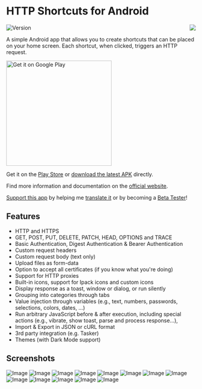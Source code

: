 # HTTP Shortcuts for Android
<img src="/Assets/logo.png" align="right" style="margin-left: 1em;"/>

![Version](https://img.shields.io/badge/version-1.32.0-green.svg)

A simple Android app that allows you to create shortcuts that can be placed on your home screen. Each shortcut, when clicked, triggers an HTTP request.

<a href="https://play.google.com/store/apps/details?id=ch.rmy.android.http_shortcuts">
<img alt="Get it on Google Play" src="http://steverichey.github.io/google-play-badge-svg/img/en_get.svg" width="280" />
</a>

Get it on the [Play Store](https://play.google.com/store/apps/details?id=ch.rmy.android.http_shortcuts) or [download the latest APK](https://github.com/Waboodoo/HTTP-Shortcuts/releases) directly.

Find more information and documentation on the [official website](https://http-shortcuts.rmy.ch/).

[Support this app](https://http-shortcuts.rmy.ch/support-me) by helping me [translate it](https://poeditor.com/join/project/8tHhwOTzVZ) or by becoming a [Beta Tester](https://play.google.com/apps/testing/ch.rmy.android.http_shortcuts)!

## Features
- HTTP and HTTPS
- GET, POST, PUT, DELETE, PATCH, HEAD, OPTIONS and TRACE
- Basic Authentication, Digest Authentication & Bearer Authentication
- Custom request headers
- Custom request body (text only)
- Upload files as form-data
- Option to accept all certificates (if you know what you're doing)
- Support for HTTP proxies
- Built-in icons, support for Ipack icons and custom icons
- Display response as a toast, window or dialog, or run silently
- Grouping into categories through tabs
- Value injection through variables (e.g., text, numbers, passwords, selections, colors, dates, …)
- Run arbitrary JavaScript before & after execution, including special actions (e.g., vibrate, show toast, parse and process response…), 
- Import & Export in JSON or cURL format
- 3rd party integration (e.g. Tasker)
- Themes (with Dark Mode support)

## Screenshots

![Image](/Assets/Screenshots/01.png)
![Image](/Assets/Screenshots/02.png)
![Image](/Assets/Screenshots/03.png)
![Image](/Assets/Screenshots/04.png)
![Image](/Assets/Screenshots/05.png)
![Image](/Assets/Screenshots/06.png)
![Image](/Assets/Screenshots/07.png)
![Image](/Assets/Screenshots/08.png)
![Image](/Assets/Screenshots/09.png)
![Image](/Assets/Screenshots/10.png)
![Image](/Assets/Screenshots/11.png)
![Image](/Assets/Screenshots/12.png)
![Image](/Assets/Screenshots/13.png)

